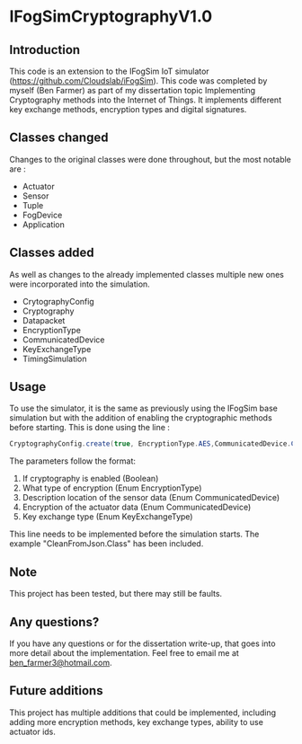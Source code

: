 # IFogSimCryptographyV1.0
## Introduction
This code is an extension to the IFogSim IoT simulator (https://github.com/Cloudslab/iFogSim). This code was completed by myself (Ben Farmer) as part of my dissertation topic Implementing Cryptography methods into the Internet of Things. It implements different key exchange methods, encryption types and digital signatures.

## Classes changed 
Changes to the original classes were done throughout, but the most notable are : 
- Actuator 
- Sensor
- Tuple
- FogDevice
- Application

## Classes added
As well as changes to the already implemented classes multiple new ones were incorporated into the simulation.
- CrytographyConfig
- Cryptography
- Datapacket
- EncryptionType
- CommunicatedDevice
- KeyExchangeType
- TimingSimulation

## Usage
To use the simulator, it is the same as previously using the IFogSim base simulation but with the addition of enabling the cryptographic methods before starting. This is done using the line :
```java
CryptographyConfig.create(true, EncryptionType.AES,CommunicatedDevice.CLOUD,CommunicatedDevice.ENDPOINT, KeyExchangeTypes.EXCHANGESYMMETRIC);
```
The parameters follow the format:
1. If cryptography is enabled (Boolean) 
2. What type of encryption (Enum EncryptionType)
3. Description location of the sensor data (Enum CommunicatedDevice)
4. Encryption of the actuator data (Enum CommunicatedDevice)
5. Key exchange type (Enum KeyExchangeType)

This line needs to be implemented before the simulation starts. The example "CleanFromJson.Class" has been included.

## Note
This project has been tested, but there may still be faults. 
## Any questions?
If you have any questions or for the dissertation write-up, that goes into more detail about the implementation. Feel free to email me at ben_farmer3@hotmail.com.
## Future additions
This project has multiple additions that could be implemented, including adding more encryption methods, key exchange types, ability to use actuator ids.
